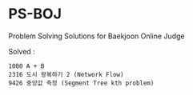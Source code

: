 # PS-BOJ

Problem Solving Solutions for Baekjoon Online Judge


Solved : 

	1000 A + B
	2316 도시 왕복하기 2 (Network Flow) 
	9426 중앙값 측정 (Segment Tree kth problem) 
